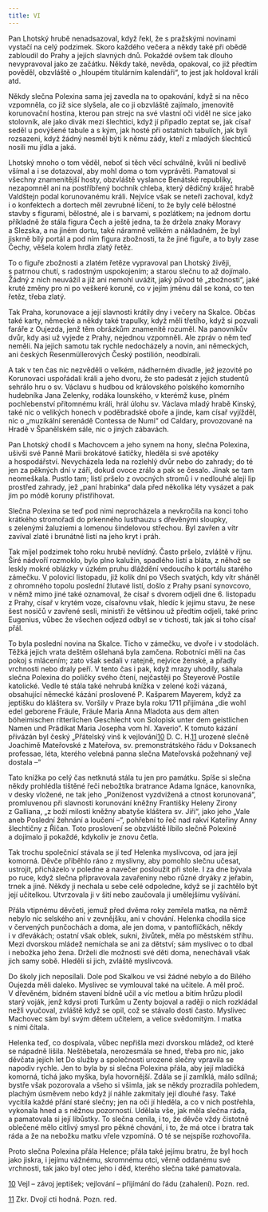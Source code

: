 ```yaml
---
title: VI
---
```


Pan Lhotský hrubě nenadsazoval, když řekl, že s pražskými novinami vystačí na celý podzimek. Skoro každého večera a někdy také při obědě zabloudil do Prahy a jejích slavných dnů. Pokaždé ovšem tak dlouho nevypravoval jako ze začátku. Někdy také, nevěda, opakoval, co již předtím pověděl, obzvláště o „hloupém titulárním kalendáři“, to jest jak holdoval králi atd.

Někdy slečna Polexina sama jej zavedla na to opakování, když si na něco vzpomněla, co již sice slyšela, ale co ji obzvláště zajímalo, jmenovitě korunovační hostina, kterou pan strejc na své vlastní oči viděl ne sice jako stolovník, ale jako divák mezi šlechtici, když jí připadlo zeptat se, jak císař seděl u povýšené tabule a s kým, jak hosté při ostatních tabulích, jak byli rozsazeni, když žádný nesměl býti k němu zády, kteří z mladých šlechticů nosili mu jídla a jaká.

Lhotský mnoho o tom věděl, neboť si těch věcí schválně, kvůli ní bedlivě všímal a i se dotazoval, aby mohl doma o tom vyprávěti. Pamatoval si všechny znamenitější hosty, obzvláště vyslance Benátské republiky, nezapomněl ani na postříbřený bochník chleba, který dědičný kráječ hrabě Valdštejn podal korunovanému králi. Nejvíce však se neteři zachoval, když i o konfektech a dortech měl zevrubné líčení, to že byly celé bělostné stavby s figurami, bělostné, ale i s barvami, s pozlátkem; na jednom dortu příkladně že stála figura Čech a ještě jedna, ta že držela znaky Moravy a Slezska, a na jiném dortu, také náramně velikém a nákladném, že byl jiskrně bílý portál a pod ním figura zbožnosti, ta že jiné figuře, a to byly zase Čechy, věšela kolem hrdla zlatý řetěz.

To o figuře zbožnosti a zlatém řetěze vypravoval pan Lhotský živěji, s patrnou chutí, s radostným uspokojením; a starou slečnu to až dojímalo. Žádný z nich neuvážil a již ani nemohl uvážit, jaký původ té „zbožnosti“, jaké kruté změny pro ni po veškeré koruně, co v jejím jménu dál se koná, co ten řetěz, třeba zlatý.

Tak Praha, korunovace a její slavnosti krátily dny i večery na Skalce. Občas také karty, německé a někdy také trapulky, když měli třetího, když si pozvali faráře z Oujezda, jenž těm obrázkům znamenitě rozuměl. Na panovníkův dvůr, kdy asi už vyjede z Prahy, nejednou vzpomněli. Ale zpráv o něm teď neměli. Na jejich samotu tak rychle nedocházely a novin, ani německých, ani českých Resenmüllerových Český postilión, neodbírali.

A tak v ten čas nic nezvěděli o velkém, nádherném divadle, jež jezovité po Korunovaci uspořádali králi a jeho dvoru, že sto padesát z jejich studentů sehrálo hru o sv. Václavu s hudbou od královského polského komorního hudebníka Jana Zelenky, rodáka lounského, v kterémž kuse, plném pochlebenství přítomnému králi, hrál úlohu sv. Václava mladý hrabě Kinský, také nic o velikých honech v poděbradské oboře a jinde, kam císař vyjížděl, nic o „muzikální serenádě Contessa de Numi“ od Caldary, provozované na Hradě v Španělském sále, nic o jiných zábavách.

Pan Lhotský chodil s Machovcem a jeho synem na hony, slečna Polexina, ušivši své Panně Marii brokátové šatičky, hleděla si své apotéky a hospodářství. Nevycházela leda na rozlehlý dvůr nebo do zahrady; do té jen za pěkných dní v září, dokud ovoce zrálo a pak se česalo. Jinak se tam neomeškala. Pustlo tam; listí pršelo z ovocných stromů i v nedlouhé aleji lip prostřed zahrady, jež „paní hrabinka“ dala před několika léty vysázet a pak jim po módě koruny přistřihovat.

Slečna Polexina se teď pod nimi neprocházela a nevkročila na konci toho krátkého stromořadí do prkenného lusthauzu s dřevěnými sloupky, s zelenými žaluziemi a lomenou šindelovou střechou. Byl zavřen a vítr zavíval zlaté i brunátné listí na jeho kryt i práh.

Tak míjel podzimek toho roku hrubě nevlídný. Často pršelo, zvláště v říjnu. Širé nádvoří rozmoklo, bylo plno kalužin, spadlého listí a bláta, z něhož se leskly mokré oblázky v úzkém pruhu dláždění vedoucího k portálu starého zámečku. V polovici listopadu, již kolik dní po Všech svatých, kdy vítr sháněl z ohromného topolu poslední žlutavé listí, došlo z Prahy psaní synovcovo, v němž mimo jiné také oznamoval, že císař s dvorem odjeli dne 6. listopadu z Prahy, císař v krytém voze, císařovnu však, hledíc k jejímu stavu, že nese šest nosičů v zavřené sesli, ministři že většinou už předtím odjeli, také princ Eugenius, vůbec že všechen odjezd odbyl se v tichosti, tak jak si toho císař přál.

To byla poslední novina na Skalce. Ticho v zámečku, ve dvoře i v stodolách. Těžká jejich vrata deštěm ošlehaná byla zamčena. Robotníci měli na čas pokoj s mlácením; zato však sedali v ratejně, nejvíce ženské, a přadly vrchnosti nebo draly peří. V tento čas i pak, když mrazy uhodily, sáhala slečna Polexina do poličky svého čtení, nejčastěji po Šteyerově Postile katolické. Vedle té stála také nehrubá knížka v zelené koži vázaná, obsahující německé kázání proslovené P. Kašparem Mayerem, když za jeptišku do kláštera sv. Voršily v Praze byla roku 1711 přijímána „die wohl edel geborene Fräule, Fräule Maria Anna Mladota aus dem alten böheimischen ritterlichen Geschlecht von Solopisk unter dem geistlichen Namen und Prädikat Maria Josepha vom hl. Xaverio“. K tomuto kázání přivázán byl český „Přátelský vinš k vejlování[10](#footnote-30240-10) D. C. H.[11](#footnote-30240-11) urozené slečně Joachimě Mateřovské z Mateřova, sv. premonstrátského řádu v Doksanech professae, léta, kterého velebná panna slečna Mateřovská požehnaný vejl dostala –“

Tato knížka po celý čas netknutá stála tu jen pro památku. Spíše si slečna někdy prohlédla tištěné řeči nebožtíka bratrance Adama Ignáce, kanovníka, v desky vložené, ne tak jeho „Poníženost vyzdvižená a ctnost korunovaná“, promluvenou při slavnosti korunování kněžny Františky Heleny Zirony z Galliana, „z boží milosti kněžny abatyše kláštera sv. Jiří“, jako jeho „Vale aneb Poslední žehnání a loučení –“, pohřební to řeč nad rakví Kateřiny Anny šlechtičny z Řičan. Toto proslovení se obzvláště líbilo slečně Polexině a dojímalo ji pokaždé, kdykoliv je znovu četla.

Tak trochu společnicí stávala se jí teď Helenka myslivcova, od jara její komorná. Děvče přiběhlo ráno z myslivny, aby pomohlo slečnu učesat, ustrojit, přicházelo v poledne a navečer posloužit při stole. I za dne bývala po ruce, když slečna připravovala zavařeniny nebo různé dryáky z jeřabin, trnek a jiné. Někdy ji nechala u sebe celé odpoledne, když se jí zachtělo být její učitelkou. Utvrzovala ji v šití nebo zaučovala ji umělejšímu vyšívání.

Přála vtipnému děvčeti, jemuž před dvěma roky zemřela matka, na němž nebylo nic selského ani v zevnějšku, ani v chování. Helenka chodila sice v červených punčochách a doma, ale jen doma, v pantoflíčkách, někdy i v dřevákách; ostatní však oblek, sukni, živůtek, měla po městském střihu. Mezi dvorskou mládež nemíchala se ani za dětství; sám myslivec o to dbal i nebožka jeho žena. Drželi dle možnosti své děti doma, nenechávali však jich samy sobě. Hleděli si jich, zvláště myslivcová.

Do školy jich neposílali. Dole pod Skalkou ve vsi žádné nebylo a do Bílého Oujezda měli daleko. Myslivec se vymlouval také na učitele. A měl proč. V dřevěném, bídném stavení bídně učil a víc metlou a bitím hrůzu plodil starý voják, jenž kdysi proti Turkům u Zenty bojoval a raději o nich rozkládal nežli vyučoval, zvláště když se opil, což se stávalo dosti často. Myslivec Machovec sám byl svým dětem učitelem, a velice svědomitým. I matka s nimi čítala.

Helenka teď, co dospívala, vůbec nepřišla mezi dvorskou mládež, od které se nápadně lišila. Neštěbetala, nerozesmála se hned, třeba pro nic, jako děvčata jejích let Do služby a společnosti urozené slečny vpravila se napodiv rychle. Jen to byla by si slečna Polexina přála, aby její mladičká komorná, tichá jako myška, byla hovornější. Zdála se jí zamlklá, málo sdílná; bystře však pozorovala a všeho si všimla, jak se někdy prozradila pohledem, plachým úsměvem nebo když jí náhle zakmitaly její dlouhé řasy. Také vycítila každé přání staré slečny; jen na oči jí hleděla, a co v nich postřehla, vykonala hned a s něžnou pozorností. Udělala vše, jak měla slečna ráda, a pamatovala si její libůstky. To slečna cenila, i to, že děvče vždy čistotně oblečené mělo citlivý smysl pro pěkné chování, i to, že má otce i bratra tak ráda a že na nebožku matku vřele vzpomíná. O té se nejspíše rozhovořila.

Proto slečna Polexina přála Helence; přála také jejímu bratru, že byl hoch jako jiskra, i jejímu vážnému, skromnému otci, věrně oddanému své vrchnosti, tak jako byl otec jeho i děd, kterého slečna také pamatovala.

[10](#footnote-30240-10-backlink) Vejl – závoj jeptišek; vejlování – přijímání do řádu (zahalení). Pozn. red.

[11](#footnote-30240-11-backlink) Zkr. Dvojí cti hodná. Pozn. red.
